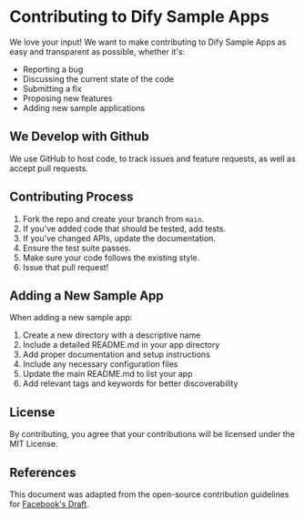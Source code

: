 # Contributing to Dify Sample Apps

We love your input! We want to make contributing to Dify Sample Apps as easy and transparent as possible, whether it's:

- Reporting a bug
- Discussing the current state of the code
- Submitting a fix
- Proposing new features
- Adding new sample applications

## We Develop with Github
We use GitHub to host code, to track issues and feature requests, as well as accept pull requests.

## Contributing Process
1. Fork the repo and create your branch from `main`.
2. If you've added code that should be tested, add tests.
3. If you've changed APIs, update the documentation.
4. Ensure the test suite passes.
5. Make sure your code follows the existing style.
6. Issue that pull request!

## Adding a New Sample App
When adding a new sample app:

1. Create a new directory with a descriptive name
2. Include a detailed README.md in your app directory
3. Add proper documentation and setup instructions
4. Include any necessary configuration files
5. Update the main README.md to list your app
6. Add relevant tags and keywords for better discoverability

## License
By contributing, you agree that your contributions will be licensed under the MIT License.

## References
This document was adapted from the open-source contribution guidelines for [Facebook's Draft](https://github.com/facebook/draft-js/blob/master/CONTRIBUTING.md).
